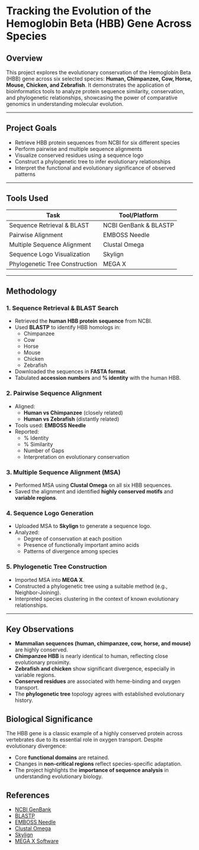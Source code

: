 # Tracking the Evolution of the Hemoglobin Beta (HBB) Gene Across Species

## Overview

This project explores the evolutionary conservation of the Hemoglobin Beta (HBB) gene across six selected species: **Human, Chimpanzee, Cow, Horse, Mouse, Chicken, and Zebrafish**. It demonstrates the application of bioinformatics tools to analyze protein sequence similarity, conservation, and phylogenetic relationships, showcasing the power of comparative genomics in understanding molecular evolution.

---

## Project Goals

- Retrieve HBB protein sequences from NCBI for six different species
- Perform pairwise and multiple sequence alignments
- Visualize conserved residues using a sequence logo
- Construct a phylogenetic tree to infer evolutionary relationships
- Interpret the functional and evolutionary significance of observed patterns

---

## Tools Used

| Task                          | Tool/Platform           |
|-------------------------------|--------------------------|
| Sequence Retrieval & BLAST    | NCBI GenBank & BLASTP    |
| Pairwise Alignment            | EMBOSS Needle            |
| Multiple Sequence Alignment   | Clustal Omega            |
| Sequence Logo Visualization   | Skylign                  |
| Phylogenetic Tree Construction| MEGA X                   |

---

## Methodology

### 1. Sequence Retrieval & BLAST Search
- Retrieved the **human HBB protein sequence** from NCBI.
- Used **BLASTP** to identify HBB homologs in:
  - Chimpanzee
  - Cow
  - Horse
  - Mouse
  - Chicken
  - Zebrafish
- Downloaded the sequences in **FASTA format**.
- Tabulated **accession numbers** and **% identity** with the human HBB.

### 2. Pairwise Sequence Alignment
- Aligned:
  - **Human vs Chimpanzee** (closely related)
  - **Human vs Zebrafish** (distantly related)
- Tools used: **EMBOSS Needle**
- Reported:
  - % Identity
  - % Similarity
  - Number of Gaps
  - Interpretation on evolutionary conservation

### 3. Multiple Sequence Alignment (MSA)
- Performed MSA using **Clustal Omega** on all six HBB sequences.
- Saved the alignment and identified **highly conserved motifs** and **variable regions**.

### 4. Sequence Logo Generation
- Uploaded MSA to **Skylign** to generate a sequence logo.
- Analyzed:
  - Degree of conservation at each position
  - Presence of functionally important amino acids
  - Patterns of divergence among species

### 5. Phylogenetic Tree Construction
- Imported MSA into **MEGA X**.
- Constructed a phylogenetic tree using a suitable method (e.g., Neighbor-Joining).
- Interpreted species clustering in the context of known evolutionary relationships.

---

## Key Observations

- **Mammalian sequences (human, chimpanzee, cow, horse, and mouse)** are highly conserved.
- **Chimpanzee HBB** is nearly identical to human, reflecting close evolutionary proximity.
- **Zebrafish and chicken** show significant divergence, especially in variable regions.
- **Conserved residues** are associated with heme-binding and oxygen transport.
- The **phylogenetic tree** topology agrees with established evolutionary history.


## Biological Significance

The HBB gene is a classic example of a highly conserved protein across vertebrates due to its essential role in oxygen transport. Despite evolutionary divergence:
- Core **functional domains** are retained.
- Changes in **non-critical regions** reflect species-specific adaptation.
- The project highlights the **importance of sequence analysis** in understanding evolutionary biology.


## References

- [NCBI GenBank](https://www.ncbi.nlm.nih.gov/)
- [BLASTP](https://blast.ncbi.nlm.nih.gov/)
- [EMBOSS Needle](https://www.ebi.ac.uk/Tools/psa/emboss_needle/)
- [Clustal Omega](https://www.ebi.ac.uk/Tools/msa/clustalo/)
- [Skylign](https://skylign.org/)
- [MEGA X Software](https://www.megasoftware.net/)


